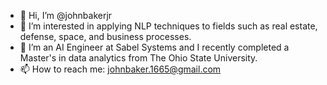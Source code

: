 - 👋 Hi, I’m @johnbakerjr
- 👀 I’m interested in applying NLP techniques to fields such as real estate, defense, space, and business processes.
- 🌱 I’m an AI Engineer at Sabel Systems and I recently completed a Master's in data analytics from The Ohio State University.
- 📫 How to reach me: johnbaker.1665@gmail.com

<!---
johnbakerjr/johnbakerjr is a ✨ special ✨ repository because its `README.md` (this file) appears on your GitHub profile.
You can click the Preview link to take a look at your changes.
--->
